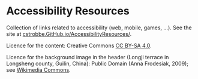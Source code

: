# Accessibility Resources

Collection of links related to accessibility (web, mobile, games, ...). 
See the site at [cstrobbe.GitHub.io/AccessibilityResources/](http://cstrobbe.github.io/AccessibilityResources/).

Licence for the content: Creative Commons [CC BY-SA 4.0](LICENCE.html).

Licence for the background image in the header
(Longji terrace in Longsheng county, Guilin, China): 
Public Domain (Anna Frodesiak, 2009); 
see [Wikimedia Commons](https://commons.wikimedia.org/wiki/File:Longji_terrace_-_03.JPG).

